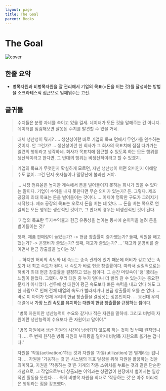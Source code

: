 ```yaml
---
layout: page
title: The Goal
parent: Books
---
```


# The Goal

![cover]({{site.url}}/bible/books/cover/the-goal.jpg)

## 한줄 요약
 - 병목자원과 비병목자원을 잘 관리해서 기업의 목표(=돈을 버는 것)를
   달성하는 방법을 소크라테스식 접근으로 일깨워주는 고전.

## 글귀들

> 수치들은 분명 자네를 속이고 있을 걸세. 데이터가 모든 것을 말해주는
> 건 아니지. 데이터를 점검해보면 잘못된 수치를 발견할 수 있을 거네.


> 대체 생산성이 뭐지? .... 생산성이란 바로 기업의 목표 면에서 무언가를
> 완수하는 것이지. 안 그런가? ... 생산성이란 한 회사가 그 회사의
> 목표치에 점점 다가가는 일련의 행위라고 생각하네. 회사가 목표치에
> 접근할 수 있도록 하는 모든 행위를 생산적이라고 한다면, 그 반대의
> 행위는 비생산적이라고 할 수 있겠지.


> 기업의 목표가 무엇인지 확실하게 모르면, 자넨 생산성이 어떤 의미인지
> 이해할 수도 없어. 그건 단지 숫자놀이나 말장난에 불과한 거야.

> ... 시장 점유율은 높지만 계속해서 돈을 벌어들이지 못하는 회사가 있을
> 수 있다는 말이다. 기업이 수익을 내지 못한다면 무슨 의미가 있는가?
> 돈. 그렇다. 제조 공장의 최대 목표는 돈을 벌어들이는
> 것이다. ... 이제야 명확한 구도가 그려지기 시작했다. 제조 공장의
> 목표는 오로지 돈을 버는 데 있다. ... 돈을 버는 쪽으로 연결되는 모든
> 행위는 생산적인 것이고, 그 반대의 경우는 비생산적인 것이 된다.

> '기업의 목표란 투자수익률과 현금 유동성을 높이는 동시에 순이익을
> 늘려 돈을 벌어들이는 것!'

> 첫째, 제품 판매량이 늘었는가? -> 현금 창출률이 증가했는가? 둘째,
> 직원을 해고했는가? -> 운영비가 줄었는가? 셋째, 재고가 줄었는가?
> ... '재고와 운영비를 줄이면서 현금 창출률을 높이는 것.'


> ... 하지만 허비의 속도와 내 속도는 종속 관계에 있기 때문에 허비가
> 걷고 있는 속도가 내 최고 속도가 된다. 내 속도가 바로 현금
> 창출률이다. 따라서 실질적으로는 허비가 최대 현금 창출률을 결정하고
> 있는 셈이다. 그 순간 머릿속이 '뻥' 뚫리는 느낌이
> 들었다. 그랬다. 우리 대원 중 누가 얼마나 더 빨리 갈 수 있는가는
> 중요한 문제가 아니었다. 선두에 선 대원이 평균 속도보다 빠른 속력을
> 내고 있다 해도 그 한 사람으로 인해 전체 대열의 속도가 빨라지거나
> 현금 창출률이 오를 순 없다. ... 바로 이 아이가 현재 우리의 현금
> 창출률을 결정짓는 장본인이다. ... 요컨대 우리 대열에서 **가장 느린
> 속도를 유지하는 대원이 현금 창출률을 규정하는 셈**이다.

> "병목 자원이란 생산능력이 수요와 같거나 적은 자원을 말하네. 그리고
> 비병목 자원이란 생산능력이 수요보다 큰 자원이고 말이야."

> "병목 자원에서 생산 자원의 시간이 낭비되지 않도록 하는 것이 첫 번째
> 원칙입니다. ... 두 번째 원칙은 병목 자원의 부하량을 덜어내 비병목
> 자원으로 옮기는 겁니다."

> 자원을 '작동(activation)'하는 것과 자원을 '가동(utilization)'은
> 별개라는 겁니다. ... 자원을 '가동하는 것'은 시스템의 목표 달성을
> 위해 자원을 활용하는 것을 의미하고, 자원을 '작동하는 것'은 기계의
> 작동 스위치를 누르는 것과 같은 단순한 개념으로, 그 작업으로부터
> 창출되는 이익과는 상관없이 현장에서 벌어지는 일상적인 활동을
> 뜻한다. ... 특히 비병목 자원을 최대로 '작동하는 것'은 아주 어리석은
> 행위라는 점을 강조했다.

